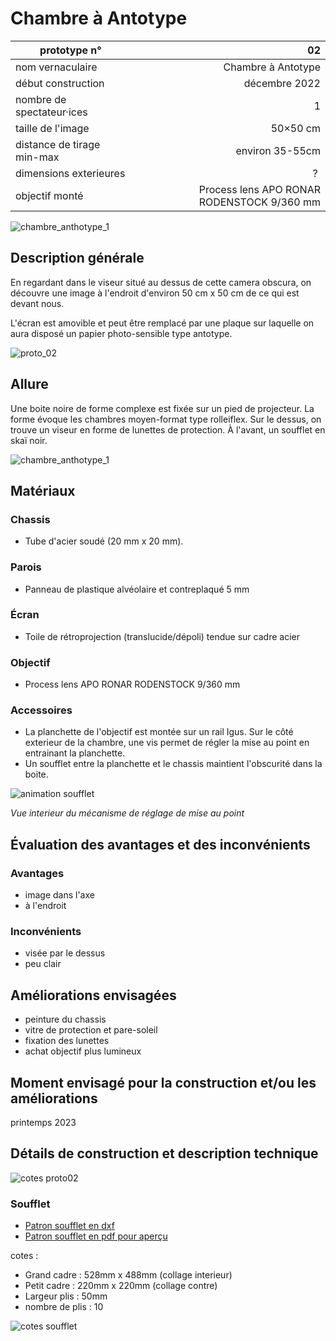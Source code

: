 #  Chambre à Antotype

| prototype n°                |                   02 |
|-----------------------------|---------------------:|
| nom vernaculaire            |   Chambre à Antotype |
| début construction          |        décembre 2022 |
| nombre de spectateur·ices   |                    1 |
| taille de l'image           |             50×50 cm |
| distance de tirage min-max  |      environ 35-55cm |
| dimensions exterieures      |                    ? |
| objectif monté              | Process lens APO RONAR RODENSTOCK 9/360 mm |


![chambre_anthotype_1](../photos/chambre_antotype_2.JPG)

## Description générale

En regardant dans le viseur situé au dessus de cette camera obscura, on découvre une image à l'endroit d'environ 50 cm x 50 cm de ce qui est devant nous.

L'écran est amovible et peut être remplacé par une plaque sur laquelle on aura disposé un papier photo-sensible type antotype.



![proto_02](../photos/proto_02_ultralight.jpeg)



## Allure

Une boite noire de forme complexe est fixée sur un pied de projecteur. La forme évoque les chambres moyen-format type rolleiflex. Sur le dessus, on trouve un viseur en forme de lunettes de protection. À l'avant, un soufflet en skaï noir.

![chambre_anthotype_1](../photos/chambre_antotype_1_ultralight.JPG)

## Matériaux

### Chassis
- Tube d'acier soudé (20 mm x 20 mm).

### Parois
- Panneau de plastique alvéolaire et contreplaqué 5 mm

### Écran
- Toile de rétroprojection (translucide/dépoli) tendue sur cadre acier

### Objectif
- Process lens APO RONAR RODENSTOCK 9/360 mm

### Accessoires
- La planchette de l'objectif est montée sur un rail Igus. Sur le côté exterieur de la chambre, une vis permet de régler la mise au point en entrainant la planchette.
- Un soufflet entre la planchette et le chassis maintient l'obscurité dans la boite.

![animation soufflet](../img/cam02-soufflet-interieur.gif)

*Vue interieur du mécanisme de réglage de mise au point*


## Évaluation des avantages et des inconvénients

### Avantages
- image dans l'axe
- à l'endroit

### Inconvénients
- visée par le dessus
- peu clair

## Améliorations envisagées
- peinture du chassis
- vitre de protection et pare-soleil
- fixation des lunettes
- achat objectif plus lumineux

## Moment envisagé pour la construction et/ou les améliorations
printemps 2023

## Détails de construction et description technique

![cotes proto02](../plans/dim_chambre_antotype_ultralight.jpeg)

### Soufflet

- [Patron soufflet en dxf](/contenu/plans/soufflet-cam02.dxf)
- [Patron soufflet en pdf pour aperçu](/contenu/plans/soufflet-cam02.pdf)

cotes :

- Grand cadre : 528mm x 488mm (collage interieur)
- Petit cadre : 220mm x 220mm (collage contre)
- Largeur plis : 50mm
- nombre de plis : 10

![cotes soufflet](../plans/cotes-quart-soufflet-cam02.png)
